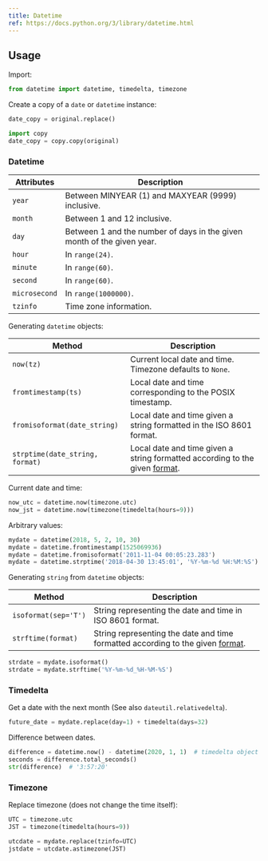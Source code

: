 ```yaml
---
title: Datetime
ref: https://docs.python.org/3/library/datetime.html
---
```


## Usage

Import:

```python
from datetime import datetime, timedelta, timezone
```

Create a copy of a `date` or `datetime` instance:

```python
date_copy = original.replace()

import copy
date_copy = copy.copy(original)
```

### Datetime

| Attributes    | Description                                                            |
| ------------- | ---------------------------------------------------------------------- |
| `year`        | Between MINYEAR (1) and MAXYEAR (9999) inclusive.                      |
| `month`       | Between 1 and 12 inclusive.                                            |
| `day`         | Between 1 and the number of days in the given month of the given year. |
| `hour`        | In `range(24)`.                                                        |
| `minute`      | In `range(60)`.                                                        |
| `second`      | In `range(60)`.                                                        |
| `microsecond` | In `range(1000000)`.                                                   |
| `tzinfo`      | Time zone information.                                                 |

Generating `datetime` objects:

| Method                          | Description                                                                                                                                                       |
| ------------------------------- | ----------------------------------------------------------------------------------------------------------------------------------------------------------------- |
| `now(tz)`                       | Current local date and time. Timezone defaults to `None`.                                                                                                         |
| `fromtimestamp(ts)`             | Local date and time corresponding to the POSIX timestamp.                                                                                                         |
| `fromisoformat(date_string)`    | Local date and time given a string formatted in the ISO 8601 format.                                                                                              |
| `strptime(date_string, format)` | Local date and time given a string formatted according to the given [format](https://docs.python.org/3/library/datetime.html#strftime-and-strptime-format-codes). |

Current date and time:

```python
now_utc = datetime.now(timezone.utc)
now_jst = datetime.now(timezone(timedelta(hours=9)))
```

Arbitrary values:

```python
mydate = datetime(2018, 5, 2, 10, 30)
mydate = datetime.fromtimestamp(1525069936)
mydate = datetime.fromisoformat('2011-11-04 00:05:23.283')
mydate = datetime.strptime('2018-04-30 13:45:01', '%Y-%m-%d %H:%M:%S')
```

Generating `string` from `datetime` objects:

| Method               | Description                                                                                                                                                          |
| -------------------- | -------------------------------------------------------------------------------------------------------------------------------------------------------------------- |
| `isoformat(sep='T')` | String representing the date and time in ISO 8601 format.                                                                                                            |
| `strftime(format)`   | String representing the date and time formatted according to the given [format](https://docs.python.org/3/library/datetime.html#strftime-and-strptime-format-codes). |

```python
strdate = mydate.isoformat()
strdate = mydate.strftime('%Y-%m-%d_%H-%M-%S')
```

### Timedelta

Get a date with the next month
(See also `dateutil.relativedelta`).

```python
future_date = mydate.replace(day=1) + timedelta(days=32)
```

Difference between dates.

```python
difference = datetime.now() - datetime(2020, 1, 1)  # timedelta object
seconds = difference.total_seconds()
str(difference)  # '3:57:20'
```

### Timezone

Replace timezone (does not change the time itself):

```python
UTC = timezone.utc
JST = timezone(timedelta(hours=9))

utcdate = mydate.replace(tzinfo=UTC)
jstdate = utcdate.astimezone(JST)
```
